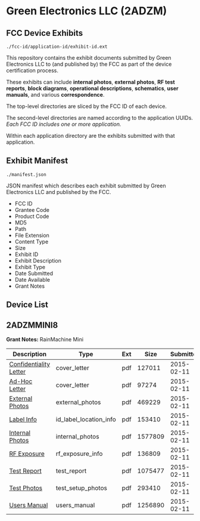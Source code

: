 # Green Electronics LLC (2ADZM)
## FCC Device Exhibits

```
./fcc-id/application-id/exhibit-id.ext
```

This repository contains the exhibit documents submitted by Green Electronics LLC to (and published by) the FCC as part of the device certification process.

These exhibits can include **internal photos**, **external photos**, **RF test reports**, **block diagrams**, **operational descriptions**, **schematics**, **user manuals**, and various **correspondence**.

The top-level directories are sliced by the FCC ID of each device.

The second-level directories are named according to the application UUIDs. *Each FCC ID includes one or more application.*

Within each application directory are the exhibits submitted with that application. 

## Exhibit Manifest

```
./manifest.json
```

JSON manifest which describes each exhibit submitted by Green Electronics LLC and published by the FCC.

- FCC ID
- Grantee Code
- Product Code
- MD5
- Path
- File Extension
- Content Type
- Size
- Exhibit ID
- Exhibit Description
- Exhibit Type
- Date Submitted
- Date Available
- Grant Notes

## Device List
## 2ADZMMINI8
**Grant Notes:** RainMachine Mini

| Description | Type | Ext | Size | Submitted | Available |
| ----------- | ---- | --- | ---- | --------- | --------- |
| [Confidentiality Letter](2ADZMMINI8/b90631c745753b893b945210d6de830d/2530373.pdf) | cover_letter | pdf | 127011 | 2015-02-11 | 2015-02-11 |
| [Ad-Hoc Letter](2ADZMMINI8/b90631c745753b893b945210d6de830d/2530374.pdf) | cover_letter | pdf | 97274 | 2015-02-11 | 2015-02-11 |
| [External Photos](2ADZMMINI8/b90631c745753b893b945210d6de830d/2530375.pdf) | external_photos | pdf | 469229 | 2015-02-11 | 2015-02-11 |
| [Label Info](2ADZMMINI8/b90631c745753b893b945210d6de830d/2530377.pdf) | id_label_location_info | pdf | 153410 | 2015-02-11 | 2015-02-11 |
| [Internal Photos](2ADZMMINI8/b90631c745753b893b945210d6de830d/2530376.pdf) | internal_photos | pdf | 1577809 | 2015-02-11 | 2015-02-11 |
| [RF Exposure](2ADZMMINI8/b90631c745753b893b945210d6de830d/2530379.pdf) | rf_exposure_info | pdf | 136809 | 2015-02-11 | 2015-02-11 |
| [Test Report](2ADZMMINI8/b90631c745753b893b945210d6de830d/2530381.pdf) | test_report | pdf | 1075477 | 2015-02-11 | 2015-02-11 |
| [Test Photos](2ADZMMINI8/b90631c745753b893b945210d6de830d/2530380.pdf) | test_setup_photos | pdf | 293410 | 2015-02-11 | 2015-02-11 |
| [Users Manual](2ADZMMINI8/b90631c745753b893b945210d6de830d/2530378.pdf) | users_manual | pdf | 1256890 | 2015-02-11 | 2015-02-11 |
